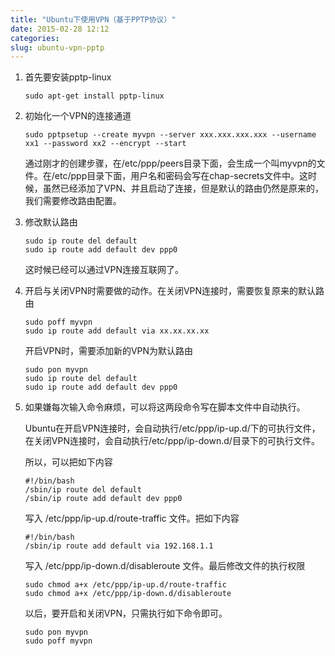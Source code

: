 ```yaml
---
title: "Ubuntu下使用VPN（基于PPTP协议）"
date: 2015-02-28 12:12
categories:
slug: ubuntu-vpn-pptp
---
```


1.	首先要安装pptp-linux
	
		sudo apt-get install pptp-linux

2.	初始化一个VPN的连接通道
	
		sudo pptpsetup --create myvpn --server xxx.xxx.xxx.xxx --username xx1 --password xx2 --encrypt --start

	通过刚才的创建步骤，在/etc/ppp/peers目录下面，会生成一个叫myvpn的文件。在/etc/ppp目录下面，用户名和密码会写在chap-secrets文件中。这时候，虽然已经添加了VPN、并且启动了连接，但是默认的路由仍然是原来的，我们需要修改路由配置。

3.	修改默认路由
	
		sudo ip route del default
		sudo ip route add default dev ppp0

	这时候已经可以通过VPN连接互联网了。

4.	开启与关闭VPN时需要做的动作。在关闭VPN连接时，需要恢复原来的默认路由
	
		sudo poff myvpn
		sudo ip route add default via xx.xx.xx.xx

	开启VPN时，需要添加新的VPN为默认路由

		sudo pon myvpn
		sudo ip route del default
		sudo ip route add default dev ppp0

5.	如果嫌每次输入命令麻烦，可以将这两段命令写在脚本文件中自动执行。

	Ubuntu在开启VPN连接时，会自动执行/etc/ppp/ip-up.d/下的可执行文件，在关闭VPN连接时，会自动执行/etc/ppp/ip-down.d/目录下的可执行文件。

	所以，可以把如下内容

		#!/bin/bash
		/sbin/ip route del default
		/sbin/ip route add default dev ppp0

	写入 /etc/ppp/ip-up.d/route-traffic 文件。把如下内容

		#!/bin/bash
		/sbin/ip route add default via 192.168.1.1

	写入 /etc/ppp/ip-down.d/disableroute 文件。最后修改文件的执行权限

		sudo chmod a+x /etc/ppp/ip-up.d/route-traffic
		sudo chmod a+x /etc/ppp/ip-down.d/disableroute 

	以后，要开启和关闭VPN，只需执行如下命令即可。

		sudo pon myvpn	
		sudo poff myvpn

